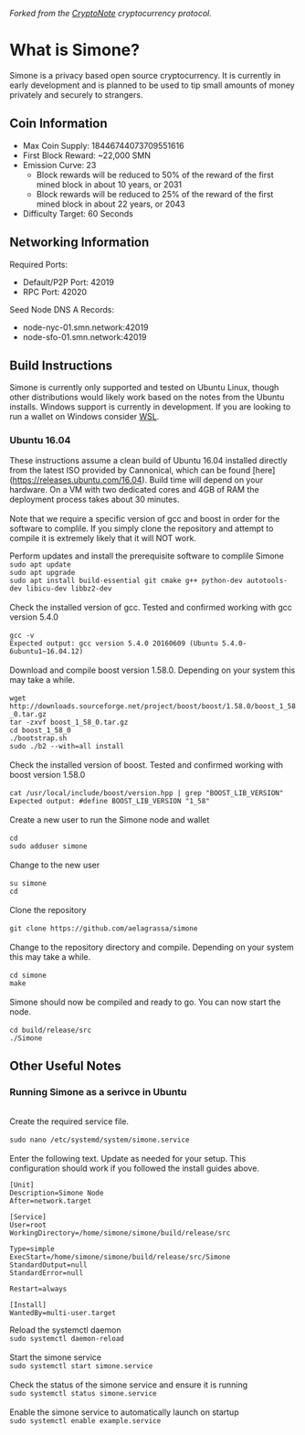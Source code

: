 *Forked from the [CryptoNote](https://github.com/cryptonotefoundation/cryptonote) cryptocurrency protocol.*
<br>
# **What is Simone?**
Simone is a privacy based open source cryptocurrency. It is currently in early development and is planned to be used to tip small amounts of money privately and securely to strangers.

## **Coin Information**<br>
- Max Coin Supply: 18446744073709551616<br>
- First Block Reward: ~22,000 SMN
- Emission Curve: 23
   - Block rewards will be reduced to 50% of the reward of the first mined block in about 10 years, or 2031
   - Block rewards will be reduced to 25% of the reward of the first mined block in about 22 years, or 2043
- Difficulty Target: 60 Seconds

## **Networking Information**
Required Ports:
- Default/P2P Port: 42019
- RPC Port: 42020

Seed Node DNS A Records:
- node-nyc-01.smn.network:42019
- node-sfo-01.smn.network:42019

## **Build Instructions**
Simone is currently only supported and tested on Ubuntu Linux, though other distributions would likely work based on the notes from the Ubuntu installs. Windows support is currently in development. If you are looking to run a wallet on Windows consider [WSL](https://docs.microsoft.com/en-us/windows/wsl/install).

### Ubuntu 16.04

These instructions assume a clean build of Ubuntu 16.04 installed directly from the latest ISO provided by Cannonical, which can be found [here] (https://releases.ubuntu.com/16.04). Build time will depend on your hardware. On a VM with two dedicated cores and 4GB of RAM the deployment process takes about 30 minutes.\
\
Note that we require a specific version of gcc and boost in order for the software to complile. If you simply clone the repository
and attempt to compile it is extremely likely that it will NOT work.

Perform updates and install the prerequisite software to complile Simone
\
`sudo apt update` \
`sudo apt upgrade` \
`sudo apt install build-essential git cmake g++ python-dev autotools-dev libicu-dev libbz2-dev` \
\
Check the installed version of gcc. Tested and confirmed working with gcc version 5.4.0 \
\
`gcc -v`\
`Expected output: gcc version 5.4.0 20160609 (Ubuntu 5.4.0-6ubuntu1~16.04.12)`\
\
Download and compile boost version 1.58.0. Depending on your system this may take a while. \
\
`wget http://downloads.sourceforge.net/project/boost/boost/1.58.0/boost_1_58_0.tar.gz` \
`tar -zxvf boost_1_58_0.tar.gz` \
`cd boost_1_58_0` \
`./bootstrap.sh` \
`sudo ./b2 --with=all install` \
\
Check the installed version of boost. Tested and confirmed working with boost version 1.58.0 \
\
`cat /usr/local/include/boost/version.hpp | grep "BOOST_LIB_VERSION"` \
`Expected output: #define BOOST_LIB_VERSION "1_58"` \
\
Create a new user to run the Simone node and wallet \
\
`cd`\
`sudo adduser simone`\
\
Change to the new user\
\
`su simone`\
`cd`\
\
Clone the repository\
\
`git clone https://github.com/aelagrassa/simone` \
\
Change to the repository directory and compile. Depending on your system this may take a while.\
\
`cd simone` \
`make` \
\
Simone should now be compiled and ready to go. You can now start the node. \
\
`cd build/release/src` \
`./Simone`

## **Other Useful Notes**
### Running Simone as a serivce in Ubuntu
\
Create the required service file.\
\
`sudo nano /etc/systemd/system/simone.service`\
\
Enter the following text. Update as needed for your setup. This configuration should work if you followed the install guides above.
```
[Unit]
Description=Simone Node
After=network.target

[Service]
User=root
WorkingDirectory=/home/simone/simone/build/release/src

Type=simple
ExecStart=/home/simone/simone/build/release/src/Simone
StandardOutput=null
StandardError=null

Restart=always

[Install]
WantedBy=multi-user.target
```
Reload the systemctl daemon\
`sudo systemctl daemon-reload`\
\
Start the simone service\
`sudo systemctl start simone.service`\
\
Check the status of the simone service and ensure it is running\
`sudo systemctl status simone.service`\
\
Enable the simone service to automatically launch on startup\
`sudo systemctl enable example.service`
